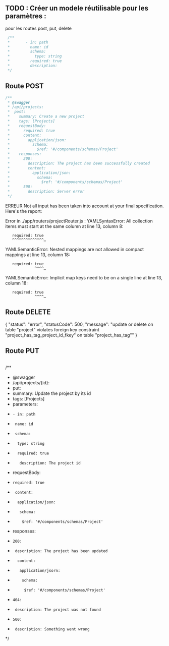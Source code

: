 ## TODO : Créer un modele réutilisable pour les paramètres :
pour les routes post, put, delete

```js
 /**
 *       - in: path
 *         name: id
 *         schema:
 *           type: string
 *         required: true
 *         description: 
 */
```

## Route POST

```js
/**
 * @swagger
 * /api/projects:
 *  post:
 *    summary: Create a new project
 *    tags: [Projects]
 *    requestBody:
 *      required: true
 *      content:
 *        application/json:
 *          schema:
 *            $ref: '#/components/schemas/Project'
 *    responses:
 *      200:
 *        description: The project has been successfully created
 *        content:
 *          application/json:
 *            schema:
 *              $ref: '#/components/schemas/Project'
 *      500: 
 *        description: Server error
 */
```
ERREUR 
Not all input has been taken into account at your final specification.
Here's the report: 


 Error in ./app/routers/projectRouter.js :
YAMLSyntaxError: All collection items must start at the same column at line 13, column 8:

       required: true
       ^^^^^^^^^^^^^^…

YAMLSemanticError: Nested mappings are not allowed in compact mappings at line 13, column 18:

       required: true
                 ^^^^…

YAMLSemanticError: Implicit map keys need to be on a single line at line 13, column 18:

       required: true
                 ^^^^…
## Route DELETE
{
  "status": "error",
  "statusCode": 500,
  "message": "update or delete on table \"project\" violates foreign key constraint \"project_has_tag_project_id_fkey\" on table \"project_has_tag\""
}

## Route PUT

```js

```
/**
 * @swagger
 * /api/projects/{id}:
 *  put:
 *   summary: Update the project by its id
 *    tags: [Projects]
 *    parameters:
 *     - in: path
 *      name: id
 *      schema:
 *       type: string
 *       required: true
 *        description: The project id
 *    requestBody:
 *     required: true
 *      content:
 *       application/json:
 *        schema:
 *         $ref: '#/components/schemas/Project'
 *    responses:
 *     200:
 *      description: The project has been updated
 *       content:
 *        application/jsorn:
 *         schema:
 *          $ref: '#/components/schemas/Project'
 *     404:
 *      description: The project was not found
 *     500:
 *      description: Something went wrong
 */
